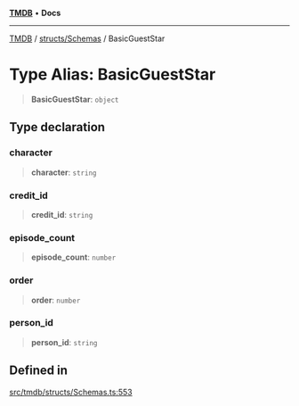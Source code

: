 [**TMDB**](../../../README.md) • **Docs**

***

[TMDB](../../../README.md) / [structs/Schemas](../README.md) / BasicGuestStar

# Type Alias: BasicGuestStar

> **BasicGuestStar**: `object`

## Type declaration

### character

> **character**: `string`

### credit\_id

> **credit\_id**: `string`

### episode\_count

> **episode\_count**: `number`

### order

> **order**: `number`

### person\_id

> **person\_id**: `string`

## Defined in

[src/tmdb/structs/Schemas.ts:553](https://github.com/Norviah/media-hub/blob/d809718af017974e095f312fcfa8bfdf58d3e3e5/src/tmdb/structs/Schemas.ts#L553)

